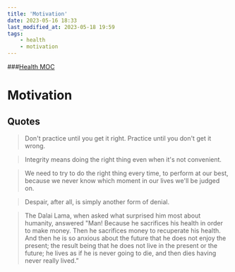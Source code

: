 ```yaml
---
title: 'Motivation'
date: 2023-05-16 18:33
last_modified_at: 2023-05-18 19:59
tags:
    - health
    - motivation
---
```


###[Health MOC](Health%20MOC.md)

# Motivation

## Quotes

> Don't practice until you get it right. Practice until you don't get it wrong.

> Integrity means doing the right thing even when it's not convenient.

> We need to try to do the right thing every time, to perform at our best, because we never know which moment in our lives we'll be judged on.

> Despair, after all, is simply another form of denial.

> The Dalai Lama, when asked what surprised him most about humanity, answered "Man! Because he sacrifices his health in order to make money. Then he sacrifices money to recuperate his health. And then he is so anxious about the future that he does not enjoy the present; the result being that he does not live in the present or the future; he lives as if he is never going to die, and then dies having never really lived.”

